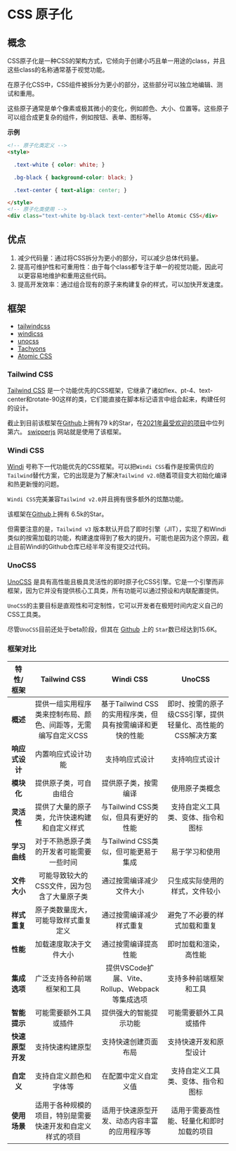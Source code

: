 # CSS 原子化

## 概念

CSS原子化是一种CSS的架构方式，它倾向于创建小巧且单一用途的class，并且这些class的名称通常基于视觉功能。

在原子化CSS中，CSS组件被拆分为更小的部分，这些部分可以独立地编辑、测试和重用。

这些原子通常是单个像素或极其微小的变化，例如颜色、大小、位置等。这些原子可以组合成更复杂的组件，例如按钮、表单、图标等。

**示例**

```html
<!-- 原子化类定义 -->
<style>

  .text-white { color: white; }

  .bg-black { background-color: black; }

  .text-center { text-align: center; }

</style>
<!-- 原子化类使用 -->
<div class="text-white bg-black text-center">hello Atomic CSS</div>
```





## 优点

1. 减少代码量：通过将CSS拆分为更小的部分，可以减少总体代码量。
2. 提高可维护性和可重用性：由于每个class都专注于单一的视觉功能，因此可以更容易地维护和重用这些代码。
3. 提高开发效率：通过组合现有的原子来构建复杂的样式，可以加快开发速度。



## 框架

- [tailwindcss](https://github.com/tailwindlabs/tailwindcss)
- [windicss](https://github.com/windicss/windicss)
- [unocss](https://github.com/unocss/unocss)
- [Tachyons](https://tachyons.io/)
- [Atomic CSS](https://acss.io/)



### Tailwind CSS

[Tailwind CSS](https://link.juejin.cn?target=https%3A%2F%2Ftailwindcss.com%2F) 是一个功能优先的CSS框架，它继承了诸如flex、pt-4、text-center和rotate-90这样的类，它们能直接在脚本标记语言中组合起来，构建任何的设计。

截止到目前该框架在[Github](https://link.juejin.cn?target=https%3A%2F%2Fgithub.com%2Ftailwindlabs%2Ftailwindcss)上拥有79 k的Star，在[2021年最受欢迎的项目](https://link.juejin.cn?target=https%3A%2F%2Frisingstars.js.org%2F2021%2Fzh)中位列第六。  [swipperjs](https://link.juejin.cn?target=https%3A%2F%2Fswiperjs.com%2F) 网站就是使用了该框架。

 

### Windi CSS

[Windi](https://link.juejin.cn?target=https%3A%2F%2Fwindicss.org%2F) 号称下一代功能优先的CSS框架。可以把`Windi CSS`看作是按需供应的`Tailwind`替代方案，它的出现是为了解决`Tailwind v2.0`随着项目变大初始化编译和热更新慢的问题。

`Windi CSS`完美兼容`Tailwind v2.0`并且拥有很多额外的炫酷功能。

该框架在[Github](https://link.juejin.cn?target=https%3A%2F%2Fgithub.com%2Fwindicss%2Fwindicss)上拥有 6.5k的Star。

但需要注意的是，`Tailwind v3` 版本默认开启了即时引擎（JIT），实现了和Windi类似的按需加载的功能，构建速度得到了极大的提升。可能也是因为这个原因，截止目前Windi的Github仓库已经半年没有提交过代码。



### UnoCSS

[UnoCSS](https://link.juejin.cn?target=https%3A%2F%2Funo.antfu.me%2F) 是具有高性能且极具灵活性的即时原子化CSS引擎。它是一个引擎而非框架，因为它并没有提供核心工具类，所有功能可以通过预设和内联配置提供。

`UnoCSS`的主要目标是直观性和可定制性，它可以开发者在极短时间内定义自己的CSS工具类。

尽管`UnoCSS`目前还处于beta阶段，但其在 [Github](https://link.juejin.cn?target=https%3A%2F%2Fgithub.com%2Funocss%2Funocss) 上的 `Star`数已经达到15.6K。

 

### 框架对比

|    特性/框架     |                         Tailwind CSS                         |                        Windi CSS                         |                           UnoCSS                           |
| :--------------: | :----------------------------------------------------------: | :------------------------------------------------------: | :--------------------------------------------------------: |
|     **概述**     | 提供一组实用程序类来控制布局、颜色、间距等，无需编写自定义CSS | 基于Tailwind CSS的实用程序类，但具有按需编译和更快的性能 | 即时、按需的原子级CSS引擎，提供轻量化、高性能的CSS解决方案 |
|  **响应式设计**  |                      内置响应式设计功能                      |                      支持响应式设计                      |                       支持响应式设计                       |
|    **模块化**    |                    提供原子类，可自由组合                    |                   提供原子类，按需编译                   |                       使用原子类概念                       |
|    **灵活性**    |         提供了大量的原子类，允许快速构建和自定义样式         |           与Tailwind CSS类似，但具有更好的性能           |             支持自定义工具类、变体、指令和图标             |
|   **学习曲线**   |           对于不熟悉原子类的开发者可能需要一些时间           |           与Tailwind CSS类似，但可能更易于集成           |                       易于学习和使用                       |
|   **文件大小**   |         可能导致较大的CSS文件，因为包含了大量原子类          |                 通过按需编译减少文件大小                 |               只生成实际使用的样式，文件较小               |
|   **样式重复**   |             原子类数量庞大，可能导致样式重复定义             |                 通过按需编译减少样式重复                 |                避免了不必要的样式加载和重复                |
|     **性能**     |                    加载速度取决于文件大小                    |                   通过按需编译提高性能                   |                   即时加载和渲染，高性能                   |
|   **集成选项**   |                  广泛支持各种前端框架和工具                  |     提供VSCode扩展、Vite、Rollup、Webpack等集成选项      |                   支持多种前端框架和工具                   |
|   **智能提示**   |                    可能需要额外工具或插件                    |                  提供强大的智能提示功能                  |                   可能需要额外工具或插件                   |
| **快速原型开发** |                       支持快速构建原型                       |                   支持快速创建页面布局                   |                   支持快速开发和原型设计                   |
|    **自定义**    |                    支持自定义颜色和字体等                    |                   在配置中定义自定义值                   |             支持自定义工具类、变体、指令和图标             |
|   **使用场景**   |  适用于各种规模的项目，特别是需要快速开发和自定义样式的项目  |       适用于快速原型开发、动态内容丰富的应用程序等       |          适用于需要高性能、轻量化和即时加载的项目          |

